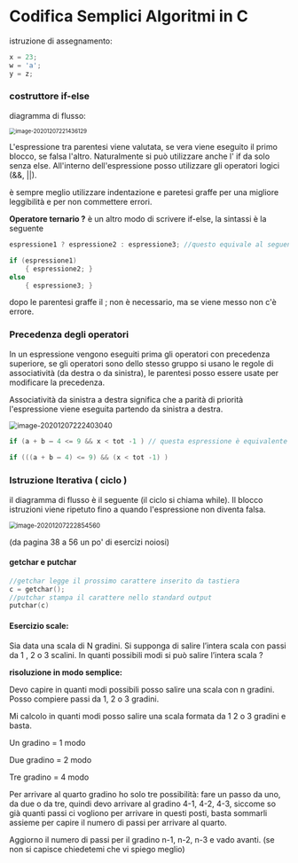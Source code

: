 # Codifica Semplici Algoritmi in C

istruzione di assegnamento:

```c++
x = 23;
w = 'a';
y = z;
```



### **costruttore if-else**

diagramma di flusso:

<img src="C:\Users\giova\Documents\1_UNI\programmazione1\appunti\appunti-prog1\image\image-20201207221436129.png" alt="image-20201207221436129" style="zoom:70%;" />

L'espressione tra parentesi viene valutata, se vera viene eseguito il primo blocco, se falsa l'altro. Naturalmente si può utilizzare anche l' if da solo senza else.  All'interno dell'espressione posso utilizzare gli operatori logici (&&, ||).

è sempre meglio utilizzare indentazione e paretesi graffe per una migliore leggibilità e per non commettere errori. 

**Operatore ternario ?** è un altro modo di scrivere if-else, la sintassi è la seguente

```c++
espressione1 ? espressione2 : espressione3; //questo equivale al seguente if-else

if (espressione1)
	{ espressione2; }
else
	{ espressione3; }
```

dopo le parentesi graffe il ; non è necessario, ma se viene messo non c'è errore. 



### Precedenza degli operatori

In un espressione vengono eseguiti prima gli operatori con precedenza superiore, se gli operatori sono dello stesso gruppo si usano le regole di associatività (da destra o da sinistra), le parentesi posso essere usate per modificare la precedenza. 

Associatività da sinistra a destra significa che a parità di priorità l'espressione viene eseguita partendo da sinistra a destra. 



<img src="C:\Users\giova\Documents\1_UNI\programmazione1\appunti\appunti-prog1\image\image-20201207222403040.png" alt="image-20201207222403040" style="zoom:90%;" />



```c++
if (a + b – 4 <= 9 && x < tot -1 ) // questa espressione è equivalente a quella sotto
    
if (((a + b – 4) <= 9) && (x < tot -1) )
```



### Istruzione Iterativa ( ciclo )

il diagramma di flusso è il seguente (il ciclo si chiama while). Il blocco istruzioni viene ripetuto fino a quando l'espressione non diventa falsa. 



<img src="C:\Users\giova\Documents\1_UNI\programmazione1\appunti\appunti-prog1\image\image-20201207222854560.png" alt="image-20201207222854560" style="zoom:80%;" />



(da pagina 38 a 56 un po' di esercizi noiosi)

#### getchar e putchar

```c++
//getchar legge il prossimo carattere inserito da tastiera
c = getchar();
//putchar stampa il carattere nello standard output
putchar(c)
```



#### **Esercizio scale:** 

Sia data una scala di N gradini. Si supponga di salire l’intera scala con passi da 1 , 2 o 3 scalini. In quanti possibili modi si può salire l’intera scala ?

**risoluzione in modo semplice:** 

Devo capire in quanti modi possibili posso salire una scala con n gradini. Posso compiere passi da 1, 2 o 3 gradini. 

Mi calcolo in quanti modi posso salire una scala formata da 1 2 o 3 gradini e basta.

Un gradino = 1 modo 

Due gradino = 2 modo 

Tre gradino = 4 modo 

Per arrivare al quarto gradino ho solo tre possibilità: fare un passo da uno, da due o da tre, quindi devo arrivare al gradino 4-1, 4-2, 4-3, siccome so già quanti passi ci vogliono per arrivare in questi posti, basta sommarli assieme per capire il numero di passi per arrivare al quarto. 

Aggiorno il numero di passi per il gradino n-1, n-2, n-3 e vado avanti.   (se non si capisce chiedetemi che vi spiego meglio)
